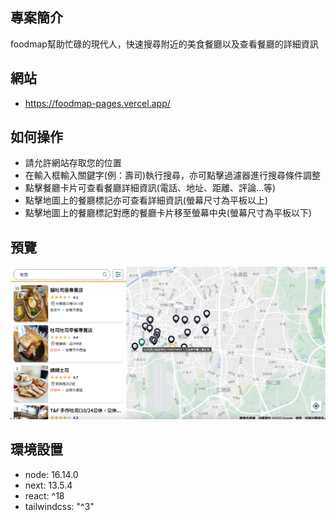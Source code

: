 ## 專案簡介
foodmap幫助忙碌的現代人，快速搜尋附近的美食餐廳以及查看餐廳的詳細資訊

## 網站
- https://foodmap-pages.vercel.app/

## 如何操作
- 請允許網站存取您的位置
- 在輸入框輸入關鍵字(例：壽司)執行搜尋，亦可點擊過濾器進行搜尋條件調整
- 點擊餐廳卡片可查看餐廳詳細資訊(電話、地址、距離、評論...等)
- 點擊地圖上的餐廳標記亦可查看詳細資訊(螢幕尺寸為平板以上)
- 點擊地圖上的餐廳標記對應的餐廳卡片移至螢幕中央(螢幕尺寸為平板以下)

## 預覽
![image](https://github.com/zebrrrra/food-map-pages/blob/main/public/readme/diagram.png)

## 環境設置
- node: 16.14.0
- next: 13.5.4
- react: ^18
- tailwindcss: "^3"